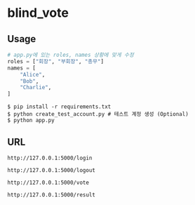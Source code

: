 # blind_vote

## Usage

```python
# app.py에 있는 roles, names 상황에 맞게 수정
roles = ["회장", "부회장", "총무"]
names = [
    "Alice",
    "Bob",
    "Charlie",
]
```

```console
$ pip install -r requirements.txt
$ python create_test_account.py # 테스트 계정 생성 (Optional)
$ python app.py
```

## URL

`http://127.0.0.1:5000/login`

`http://127.0.0.1:5000/logout`

`http://127.0.0.1:5000/vote`

`http://127.0.0.1:5000/result`
